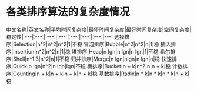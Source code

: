 # 各类排序算法的复杂度情况

中文名称|英文名称|平均时间复杂度|最坏时间复杂度|最好时间复杂度|空间复杂度|稳定性|
---|:---:|:---:|:---:|:---:|:---:|:---:|---:
选择排序|Selection|n^2|n^2|n^2|1|不稳
冒泡排序|Bubble|n^2|n^2|n|1|稳
插入排序|Insertion|n^2|n^2|n|1|稳
堆排序|Heap|n lgn|n lgn|n lgn|1|不稳
希尔排序|Shell|n^1.3|n^2|n|1|不稳
归并排序|Merge|n lgn|nlgn|n lgn|n|稳
快速排序|Quick|n lgn|n^2|n lgn|lgn|不稳
桶排序|Bucket|n + k|n^2|n|n + k|稳
计数排序|Counting|n + k|n + k|n + k|n + k|稳
基数排序|Radix|n * k|n * k|n * k|n + k|稳